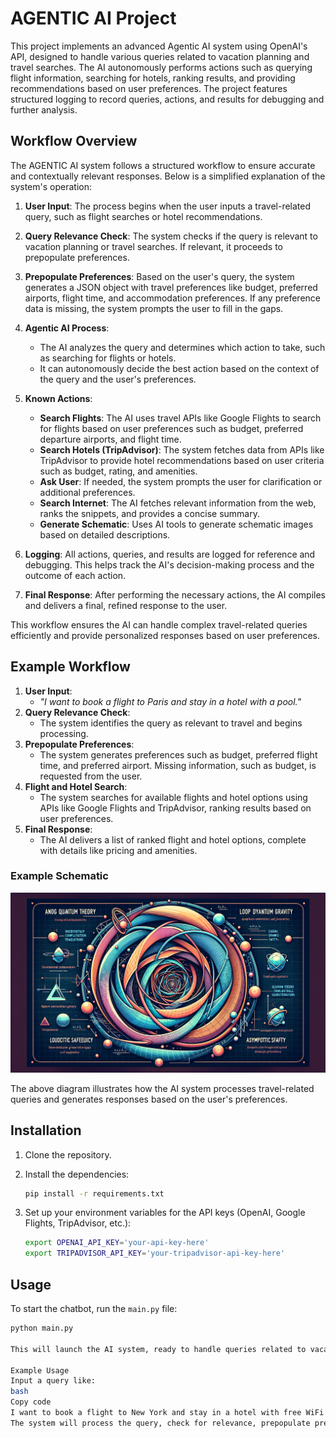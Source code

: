 # AGENTIC AI Project

This project implements an advanced Agentic AI system using OpenAI's API, designed to handle various queries related to vacation planning and travel searches. The AI autonomously performs actions such as querying flight information, searching for hotels, ranking results, and providing recommendations based on user preferences. The project features structured logging to record queries, actions, and results for debugging and further analysis.

## Workflow Overview

The AGENTIC AI system follows a structured workflow to ensure accurate and contextually relevant responses. Below is a simplified explanation of the system's operation:

1. **User Input**: The process begins when the user inputs a travel-related query, such as flight searches or hotel recommendations.

2. **Query Relevance Check**: The system checks if the query is relevant to vacation planning or travel searches. If relevant, it proceeds to prepopulate preferences.

3. **Prepopulate Preferences**: Based on the user's query, the system generates a JSON object with travel preferences like budget, preferred airports, flight time, and accommodation preferences. If any preference data is missing, the system prompts the user to fill in the gaps.

4. **Agentic AI Process**: 
   - The AI analyzes the query and determines which action to take, such as searching for flights or hotels. 
   - It can autonomously decide the best action based on the context of the query and the user's preferences.

5. **Known Actions**:
   - **Search Flights**: The AI uses travel APIs like Google Flights to search for flights based on user preferences such as budget, preferred departure airports, and flight time.
   - **Search Hotels (TripAdvisor)**: The system fetches data from APIs like TripAdvisor to provide hotel recommendations based on user criteria such as budget, rating, and amenities.
   - **Ask User**: If needed, the system prompts the user for clarification or additional preferences.
   - **Search Internet**: The AI fetches relevant information from the web, ranks the snippets, and provides a concise summary.
   - **Generate Schematic**: Uses AI tools to generate schematic images based on detailed descriptions.

6. **Logging**: All actions, queries, and results are logged for reference and debugging. This helps track the AI's decision-making process and the outcome of each action.

7. **Final Response**: After performing the necessary actions, the AI compiles and delivers a final, refined response to the user.

This workflow ensures the AI can handle complex travel-related queries efficiently and provide personalized responses based on user preferences.

## Example Workflow

1. **User Input**: 
    - _"I want to book a flight to Paris and stay in a hotel with a pool."_
2. **Query Relevance Check**:
    - The system identifies the query as relevant to travel and begins processing.
3. **Prepopulate Preferences**:
    - The system generates preferences such as budget, preferred flight time, and preferred airport. Missing information, such as budget, is requested from the user.
4. **Flight and Hotel Search**:
    - The system searches for available flights and hotel options using APIs like Google Flights and TripAdvisor, ranking results based on user preferences.
5. **Final Response**:
    - The AI delivers a list of ranked flight and hotel options, complete with details like pricing and amenities.

### Example Schematic

![Simplified Schematic](./result_image/schematic_image.png)

The above diagram illustrates how the AI system processes travel-related queries and generates responses based on the user's preferences.

## Installation

1. Clone the repository.
2. Install the dependencies:

    ```bash
    pip install -r requirements.txt
    ```

3. Set up your environment variables for the API keys (OpenAI, Google Flights, TripAdvisor, etc.):

    ```bash
    export OPENAI_API_KEY='your-api-key-here'
    export TRIPADVISOR_API_KEY='your-tripadvisor-api-key-here'
    ```

## Usage

To start the chatbot, run the `main.py` file:

```bash
python main.py

This will launch the AI system, ready to handle queries related to vacation planning and flight/hotel searches.

Example Usage
Input a query like:
bash
Copy code
I want to book a flight to New York and stay in a hotel with free WiFi.
The system will process the query, check for relevance, prepopulate preferences, and fetch flight/hotel recommendations based on user preferences.